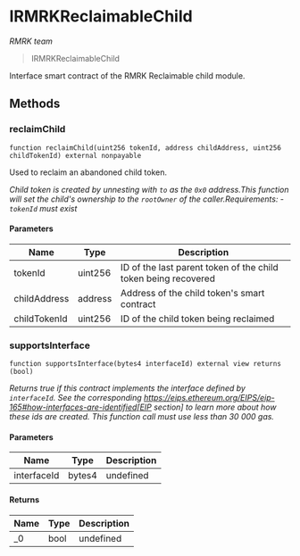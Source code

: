 # IRMRKReclaimableChild

*RMRK team*

> IRMRKReclaimableChild

Interface smart contract of the RMRK Reclaimable child module.



## Methods

### reclaimChild

```solidity
function reclaimChild(uint256 tokenId, address childAddress, uint256 childTokenId) external nonpayable
```

Used to reclaim an abandoned child token.

*Child token is created by unnesting with `to` as the `0x0` address.This function will set the child&#39;s ownership to the `rootOwner` of the caller.Requirements:  - `tokenId` must exist*

#### Parameters

| Name | Type | Description |
|---|---|---|
| tokenId | uint256 | ID of the last parent token of the child token being recovered |
| childAddress | address | Address of the child token&#39;s smart contract |
| childTokenId | uint256 | ID of the child token being reclaimed |

### supportsInterface

```solidity
function supportsInterface(bytes4 interfaceId) external view returns (bool)
```



*Returns true if this contract implements the interface defined by `interfaceId`. See the corresponding https://eips.ethereum.org/EIPS/eip-165#how-interfaces-are-identified[EIP section] to learn more about how these ids are created. This function call must use less than 30 000 gas.*

#### Parameters

| Name | Type | Description |
|---|---|---|
| interfaceId | bytes4 | undefined |

#### Returns

| Name | Type | Description |
|---|---|---|
| _0 | bool | undefined |




